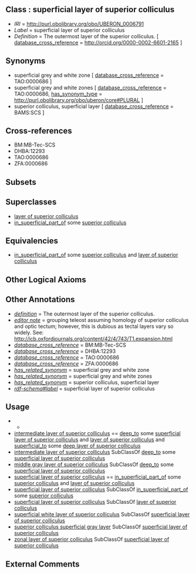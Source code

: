 
## Class : superficial layer of superior colliculus

 * *IRI* = http://purl.obolibrary.org/obo/UBERON_0006791
 * *Label* = superficial layer of superior colliculus
 * *Definition* = The outermost layer of the superior colliculus. [ [database_cross_reference](../../ef/oboInOwl#hasDbXref.md) = http://orcid.org/0000-0002-6601-2165 ]

## Synonyms

 * superficial grey and white zone [ [database_cross_reference](../../ef/oboInOwl#hasDbXref.md) = TAO:0000686 ]
 * superficial grey and white zones [ [database_cross_reference](../../ef/oboInOwl#hasDbXref.md) = TAO:0000686, [has_synonym_type](../../pe/oboInOwl#hasSynonymType.md) = http://purl.obolibrary.org/obo/uberon/core#PLURAL ]
 * superior colliculus, superficial layer [ [database_cross_reference](../../ef/oboInOwl#hasDbXref.md) = BAMS:SCS ]

## Cross-references

 * BM:MB-Tec-SCS
 * DHBA:12293
 * TAO:0000686
 * ZFA:0000686

## Subsets


## Superclasses

 * [layer of superior colliculus](../../UBERON/83/UBERON_0006783.md)
 * [in_superficial_part_of](../../BSPO/00/BSPO_0001100.md) some [superior colliculus](../../UBERON/45/UBERON_0001945.md)

## Equivalencies

 * [in_superficial_part_of](../../BSPO/00/BSPO_0001100.md) some [superior colliculus](../../UBERON/45/UBERON_0001945.md) and [layer of superior colliculus](../../UBERON/83/UBERON_0006783.md)

## Other Logical Axioms


## Other Annotations

 * *[definition](../../IAO/15/IAO_0000115.md)* = The outermost layer of the superior colliculus.
 * *[editor note](../../IAO/16/IAO_0000116.md)* = grouping teleost assuming homology of superior colliculus and optic tectum; however, this is dubious as tectal layers vary so widely. See: http://icb.oxfordjournals.org/content/42/4/743/T1.expansion.html
 * *[database_cross_reference](../../ef/oboInOwl#hasDbXref.md)* = BM:MB-Tec-SCS
 * *[database_cross_reference](../../ef/oboInOwl#hasDbXref.md)* = DHBA:12293
 * *[database_cross_reference](../../ef/oboInOwl#hasDbXref.md)* = TAO:0000686
 * *[database_cross_reference](../../ef/oboInOwl#hasDbXref.md)* = ZFA:0000686
 * *[has_related_synonym](../../ym/oboInOwl#hasRelatedSynonym.md)* = superficial grey and white zone
 * *[has_related_synonym](../../ym/oboInOwl#hasRelatedSynonym.md)* = superficial grey and white zones
 * *[has_related_synonym](../../ym/oboInOwl#hasRelatedSynonym.md)* = superior colliculus, superficial layer
 * *[rdf-schema#label](../../el/rdf-schema#label.md)* = superficial layer of superior colliculus

## Usage

 * -
 * [intermediate layer of superior colliculus](../../UBERON/92/UBERON_0006792.md) == [deep_to](../../BSPO/07/BSPO_0000107.md) some [superficial layer of superior colliculus](../../UBERON/91/UBERON_0006791.md) and [layer of superior colliculus](../../UBERON/83/UBERON_0006783.md) and [superficial_to](../../BSPO/08/BSPO_0000108.md) some [deep layer of superior colliculus](../../UBERON/93/UBERON_0006793.md)
 * [intermediate layer of superior colliculus](../../UBERON/92/UBERON_0006792.md) SubClassOf [deep_to](../../BSPO/07/BSPO_0000107.md) some [superficial layer of superior colliculus](../../UBERON/91/UBERON_0006791.md)
 * [middle gray layer of superior colliculus](../../UBERON/88/UBERON_0006788.md) SubClassOf [deep_to](../../BSPO/07/BSPO_0000107.md) some [superficial layer of superior colliculus](../../UBERON/91/UBERON_0006791.md)
 * [superficial layer of superior colliculus](../../UBERON/91/UBERON_0006791.md) == [in_superficial_part_of](../../BSPO/00/BSPO_0001100.md) some [superior colliculus](../../UBERON/45/UBERON_0001945.md) and [layer of superior colliculus](../../UBERON/83/UBERON_0006783.md)
 * [superficial layer of superior colliculus](../../UBERON/91/UBERON_0006791.md) SubClassOf [in_superficial_part_of](../../BSPO/00/BSPO_0001100.md) some [superior colliculus](../../UBERON/45/UBERON_0001945.md)
 * [superficial layer of superior colliculus](../../UBERON/91/UBERON_0006791.md) SubClassOf [layer of superior colliculus](../../UBERON/83/UBERON_0006783.md)
 * [superficial white layer of superior colliculus](../../UBERON/79/UBERON_0006779.md) SubClassOf [superficial layer of superior colliculus](../../UBERON/91/UBERON_0006791.md)
 * [superior colliculus superficial gray layer](../../UBERON/20/UBERON_0006120.md) SubClassOf [superficial layer of superior colliculus](../../UBERON/91/UBERON_0006791.md)
 * [zonal layer of superior colliculus](../../UBERON/80/UBERON_0006780.md) SubClassOf [superficial layer of superior colliculus](../../UBERON/91/UBERON_0006791.md)

## External Comments

